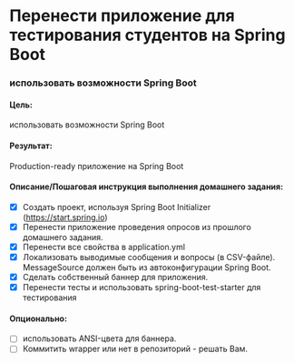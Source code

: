 # Перенести приложение для тестирования студентов на Spring Boot

### использовать возможности Spring Boot

#### Цель:
использовать возможности Spring Boot

#### Результат: 
Production-ready приложение на Spring Boot

#### Описание/Пошаговая инструкция выполнения домашнего задания:
- [x] Создать проект, используя Spring Boot Initializer (https://start.spring.io)
- [x] Перенести приложение проведения опросов из прошлого домашнего задания.
- [x] Перенести все свойства в application.yml
- [x] Локализовать выводимые сообщения и вопросы (в CSV-файле). MessageSource должен быть из автоконфигурации Spring Boot.
- [x] Сделать собственный баннер для приложения.
- [x] Перенести тесты и использовать spring-boot-test-starter для тестирования

#### Опционально:
- [ ] использовать ANSI-цвета для баннера.
- [ ] Коммитить wrapper или нет в репозиторий - решать Вам.
